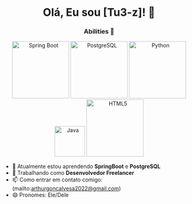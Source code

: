 <h1 align="center">Olá, Eu sou [Tu3-z]! 👋</h1>

<h3 align="center">Abilities 🎯</h3>

<p align="center">
  <img src="https://img.shields.io/badge/Spring%20Boot-6DB33F?logo=spring&logoColor=white" width="150" alt="Spring Boot" />
  <img src="https://img.shields.io/badge/PostgreSQL-336791?logo=postgresql&logoColor=white" width="150" alt="PostgreSQL" />
  <img src="https://img.shields.io/badge/Python-3776AB?logo=python&logoColor=white" width="150" alt="Python" />
  <img src="https://img.shields.io/badge/Java-007396?logo=java&logoColor=white" width="80" alt="Java" />
  <img src="https://img.shields.io/badge/HTML5-E34F26?logo=html5&logoColor=white" width="150" alt="HTML5" />
</p>


- 🌱 Atualmente estou aprendendo **SpringBoot** e **PostgreSQL**
- 💼 Trabalhando como **Desenvolvedor Freelancer**
- 📫 Como entrar em contato comigo: (mailto:arthurgoncalvesa2022@gmail.com)
- 😄 Pronomes: Ele/Dele

